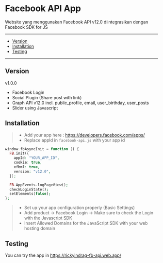 # Facebook API App
Website yang menggunakan Facebook API v12.0 diintegrasikan dengan Facebook SDK for JS

----
- [Version](#version)
- [Installation](#installation)
- [Testing](#testing)
----


## Version
v1.0.0
- Facebook Login
- Social Plugin (Share post with link)
- Graph API v12.0 incl. public_profile, email, user_birthday, user_posts
- Slider using Javascript

## Installation
>- Add your app here : https://developers.facebook.com/apps/
>- Replace appId in `facebook-api.js` with your app id

```php
window.fbAsyncInit = function () {
  FB.init({
    appId: "YOUR_APP_ID",
    cookie: true,
    xfbml: true,
    version: "v12.0",
  });

  FB.AppEvents.logPageView();
  checkLoginState();
  setElements(false);
};
```

>- Set up your app configuration properly (Basic Settings)
>- Add product -> Facebook Login -> Make sure to check the Login with the Javascript SDK 
>- Insert Allowed Domains for the JavaScript SDK with your web hosting domain

## Testing
You can try the app in https://rickyindrag-fb-api.web.app/
